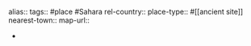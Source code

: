 alias::
tags:: #place #Sahara
rel-country::
place-type:: #[[ancient site]]
nearest-town::
map-url::

-
